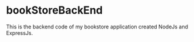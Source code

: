 # bookStoreBackEnd
This is the backend code of my bookstore application created NodeJs and ExpressJs.
